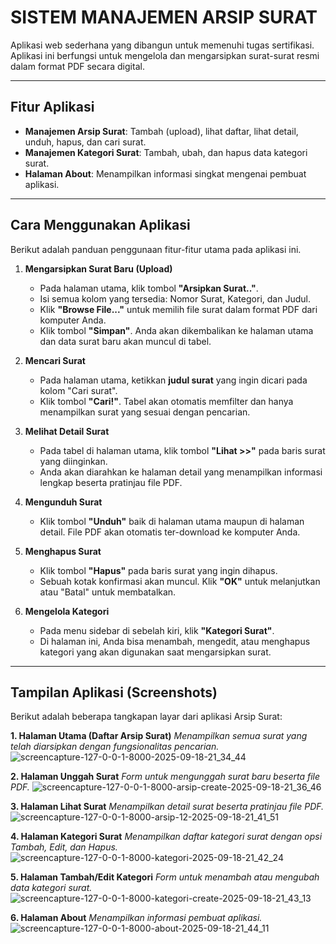# SISTEM MANAJEMEN ARSIP SURAT

Aplikasi web sederhana yang dibangun untuk memenuhi tugas sertifikasi. Aplikasi ini berfungsi untuk mengelola dan mengarsipkan surat-surat resmi dalam format PDF secara digital.

---

## Fitur Aplikasi
- **Manajemen Arsip Surat**: Tambah (upload), lihat daftar, lihat detail, unduh, hapus, dan cari surat.
- **Manajemen Kategori Surat**: Tambah, ubah, dan hapus data kategori surat.
- **Halaman About**: Menampilkan informasi singkat mengenai pembuat aplikasi.

---

## Cara Menggunakan Aplikasi
Berikut adalah panduan penggunaan fitur-fitur utama pada aplikasi ini.

1.  **Mengarsipkan Surat Baru (Upload)**
    - Pada halaman utama, klik tombol **"Arsipkan Surat.."**.
    - Isi semua kolom yang tersedia: Nomor Surat, Kategori, dan Judul.
    - Klik **"Browse File..."** untuk memilih file surat dalam format PDF dari komputer Anda.
    - Klik tombol **"Simpan"**. Anda akan dikembalikan ke halaman utama dan data surat baru akan muncul di tabel.

2.  **Mencari Surat**
    - Pada halaman utama, ketikkan **judul surat** yang ingin dicari pada kolom "Cari surat".
    - Klik tombol **"Cari!"**. Tabel akan otomatis memfilter dan hanya menampilkan surat yang sesuai dengan pencarian.

3.  **Melihat Detail Surat**
    - Pada tabel di halaman utama, klik tombol **"Lihat >>"** pada baris surat yang diinginkan.
    - Anda akan diarahkan ke halaman detail yang menampilkan informasi lengkap beserta pratinjau file PDF.

4.  **Mengunduh Surat**
    - Klik tombol **"Unduh"** baik di halaman utama maupun di halaman detail. File PDF akan otomatis ter-download ke komputer Anda.

5.  **Menghapus Surat**
    - Klik tombol **"Hapus"** pada baris surat yang ingin dihapus.
    - Sebuah kotak konfirmasi akan muncul. Klik **"OK"** untuk melanjutkan atau "Batal" untuk membatalkan.

6.  **Mengelola Kategori**
    - Pada menu sidebar di sebelah kiri, klik **"Kategori Surat"**.
    - Di halaman ini, Anda bisa menambah, mengedit, atau menghapus kategori yang akan digunakan saat mengarsipkan surat.

---

## Tampilan Aplikasi (Screenshots)

Berikut adalah beberapa tangkapan layar dari aplikasi Arsip Surat:

**1. Halaman Utama (Daftar Arsip Surat)**
*Menampilkan semua surat yang telah diarsipkan dengan fungsionalitas pencarian.*
![screencapture-127-0-0-1-8000-2025-09-18-21_34_44](https://github.com/user-attachments/assets/1810a473-5b46-47e7-80da-2a4b507653fd)

**2. Halaman Unggah Surat**
*Form untuk mengunggah surat baru beserta file PDF.*
![screencapture-127-0-0-1-8000-arsip-create-2025-09-18-21_36_46](https://github.com/user-attachments/assets/4dc2142a-1285-4ffb-adcf-211324179b76)

**3. Halaman Lihat Surat**
*Menampilkan detail surat beserta pratinjau file PDF.*
![screencapture-127-0-0-1-8000-arsip-12-2025-09-18-21_41_51](https://github.com/user-attachments/assets/e0189c44-4d89-4ef3-a6ad-28757ba35cae)

**4. Halaman Kategori Surat**
*Menampilkan daftar kategori surat dengan opsi Tambah, Edit, dan Hapus.*
![screencapture-127-0-0-1-8000-kategori-2025-09-18-21_42_24](https://github.com/user-attachments/assets/f4dfeafb-dc1a-4174-bd9a-72d1d87092f3)

**5. Halaman Tambah/Edit Kategori**
*Form untuk menambah atau mengubah data kategori surat.*
![screencapture-127-0-0-1-8000-kategori-create-2025-09-18-21_43_13](https://github.com/user-attachments/assets/522a1d22-918c-47ee-b257-be97e310d16d)

**6. Halaman About**
*Menampilkan informasi pembuat aplikasi.*
![screencapture-127-0-0-1-8000-about-2025-09-18-21_44_11](https://github.com/user-attachments/assets/b0234b31-bc48-48c8-8b55-8dd9c09bf419)
